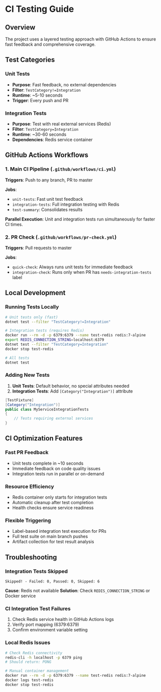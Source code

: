 # CI Testing Guide

## Overview

The project uses a layered testing approach with GitHub Actions to ensure fast feedback and comprehensive coverage.

## Test Categories

### Unit Tests
- **Purpose**: Fast feedback, no external dependencies
- **Filter**: `TestCategory!=Integration`
- **Runtime**: ~5-10 seconds
- **Trigger**: Every push and PR

### Integration Tests
- **Purpose**: Test with real external services (Redis)
- **Filter**: `TestCategory=Integration`
- **Runtime**: ~30-60 seconds
- **Dependencies**: Redis service container

## GitHub Actions Workflows

### 1. Main CI Pipeline (`.github/workflows/ci.yml`)
**Triggers**: Push to any branch, PR to master

**Jobs**:
- `unit-tests`: Fast unit test feedback
- `integration-tests`: Full integration testing with Redis
- `test-summary`: Consolidates results

**Parallel Execution**: Unit and integration tests run simultaneously for faster CI times.

### 2. PR Check (`.github/workflows/pr-check.yml`)
**Triggers**: Pull requests to master

**Jobs**:
- `quick-check`: Always runs unit tests for immediate feedback
- `integration-check`: Runs only when PR has `needs-integration-tests` label

## Local Development

### Running Tests Locally

```bash
# Unit tests only (fast)
dotnet test --filter "TestCategory!=Integration"

# Integration tests (requires Redis)
docker run --rm -d -p 6379:6379 --name test-redis redis:7-alpine
export REDIS_CONNECTION_STRING=localhost:6379
dotnet test --filter "TestCategory=Integration"
docker stop test-redis

# All tests
dotnet test
```

### Adding New Tests

1. **Unit Tests**: Default behavior, no special attributes needed
2. **Integration Tests**: Add `[Category("Integration")]` attribute

```csharp
[TestFixture]
[Category("Integration")]
public class MyServiceIntegrationTests
{
    // Tests requiring external services
}
```

## CI Optimization Features

### Fast PR Feedback
- Unit tests complete in ~10 seconds
- Immediate feedback on code quality issues
- Integration tests run in parallel or on-demand

### Resource Efficiency
- Redis container only starts for integration tests
- Automatic cleanup after test completion
- Health checks ensure service readiness

### Flexible Triggering
- Label-based integration test execution for PRs
- Full test suite on main branch pushes
- Artifact collection for test result analysis

## Troubleshooting

### Integration Tests Skipped
```
Skipped! - Failed: 0, Passed: 0, Skipped: 6
```
**Cause**: Redis not available
**Solution**: Check `REDIS_CONNECTION_STRING` or Docker service

### CI Integration Test Failures
1. Check Redis service health in GitHub Actions logs
2. Verify port mapping (6379:6379)
3. Confirm environment variable setting

### Local Redis Issues
```bash
# Check Redis connectivity
redis-cli -h localhost -p 6379 ping
# Should return: PONG

# Manual container management
docker run --rm -d -p 6379:6379 --name test-redis redis:7-alpine
docker logs test-redis
docker stop test-redis
```